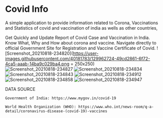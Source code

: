 # Covid Info

A simple application to provide information related to Corona, Vaccinations and Statistics of covid and vaccination of india as wells as other countries,

Get Quickly and Update Report of Covid Case and Vaccination in India. Know What, Why and How about corona and vaccine. Navigate directly to official Government Site for Registration and Vaccine Certificate of Covid.
![Screenshot_20210818-234820](https://user-images.githubusercontent.com/40181783/129962724-49cd2861-6f72-4ca5-aaab-14ba9c029ba4.png = 250x250)
![Screenshot_20210818-234827](https://user-images.githubusercontent.com/40181783/129962783-fd2d9892-90cf-48e7-882f-f30f7c959849.png)
![Screenshot_20210818-234834](https://user-images.githubusercontent.com/40181783/129962796-b6b57375-e9e0-4018-bd2d-509a05d7a345.png)
![Screenshot_20210818-234843](https://user-images.githubusercontent.com/40181783/129962805-ffe3d099-faa8-4ec1-81bb-b60ecb75c2f5.png)
![Screenshot_20210818-234912](https://user-images.githubusercontent.com/40181783/129962817-dcbeba3c-06b3-42e5-bf32-811dd78f1974.png)
![Screenshot_20210818-234858](https://user-images.githubusercontent.com/40181783/129962832-8bbe8ef0-ece7-418d-a9eb-4a9f943f989c.png)
![Screenshot_20210818-234947](https://user-images.githubusercontent.com/40181783/129962836-d4a21ae0-3e09-4cb3-9ed9-d8d73e33f2a6.png)

DATA SOURCE
  
    Government of India: https://www.mygov.in/covid-19
    
    World Health Organization (WHO): https://www.who.int/news-room/q-a-detail/coronavirus-disease-(covid-19)-vaccines
